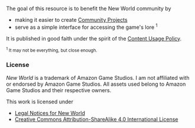 The goal of this resource is to benefit the New World community by 

* making it easier to create [Community Projects][ags-tos] 
* serve as a simple interface for accessing the game's lore <sup>1</sup>

It is published in good faith under the spirit of the [Content Usage Policy][nw-cup].

<sub><sup>1</sup> It may not be everything, but close enough.</sub>

### License

*New World* is a trademark of Amazon Game Studios. I am not affiliated with or endorsed by Amazon Game Studios.
All assets used belong to Amazon Game Studios and their respective owners.

This work is licensed under

* [Legal Notices for New World][nw-legal]
* [Creative Commons Attribution-ShareAlike 4.0 International License][cc-by-sa]

[ags-tos]: https://www.newworld.com/en-us/forward-link?id=legal
[cc-by-sa]: http://creativecommons.org/licenses/by-sa/4.0/
[nw-legal]: https://www.newworld.com/en-us/forward-link?id=legal-notices
[nw-cup]: https://www.newworld.com/en-us/forward-link?id=content-usage-policy